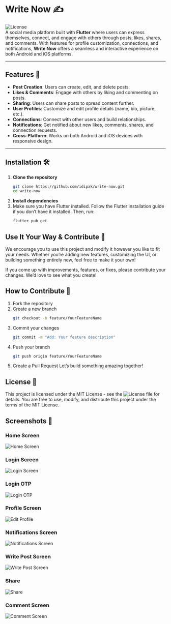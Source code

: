 # Write Now ✍️

![License](https://img.shields.io/badge/License-MIT-green.svg)  
A social media platform built with **Flutter** where users can express themselves, connect, and engage with others through posts, likes, shares, and comments. With features for profile customization, connections, and notifications, **Write Now** offers a seamless and interactive experience on both Android and iOS platforms.

---

## Features 🚀

- **Post Creation**: Users can create, edit, and delete posts.
- **Likes & Comments**: Engage with others by liking and commenting on posts.
- **Sharing**: Users can share posts to spread content further.
- **User Profiles**: Customize and edit profile details (name, bio, picture, etc.).
- **Connections**: Connect with other users and build relationships.
- **Notifications**: Get notified about new likes, comments, shares, and connection requests.
- **Cross-Platform**: Works on both Android and iOS devices with responsive design.

---

## Installation 🛠️

1. **Clone the repository**
   ```bash
   git clone https://github.com/idipak/write-now.git
   cd write-now
2. **Install dependencies**
3. Make sure you have Flutter installed. Follow the Flutter installation guide if you don’t have it installed. Then, run:
   ```bash
   flutter pub get

## Use It Your Way & Contribute 🌟
We encourage you to use this project and modify it however you like to fit your needs. Whether you’re adding new features, customizing the UI, or building something entirely new, feel free to make it your own!

If you come up with improvements, features, or fixes, please contribute your changes. We’d love to see what you create!

## How to Contribute 🤝
1. Fork the repository
2. Create a new branch
   ```bash
   git checkout -b feature/YourFeatureName
3. Commit your changes
   ```bash
   git commit -m "Add: Your feature description"
4. Push your branch
   ```bash
   git push origin feature/YourFeatureName
5. Create a Pull Request
Let’s build something amazing together!

## License 📝
This project is licensed under the MIT License - see the ![License](https://img.shields.io/badge/License-MIT-green.svg) file for details.
You are free to use, modify, and distribute this project under the terms of the MIT License.

## Screenshots 📸

### Home Screen
![Home Screen](screenshots/home.png)

### Login Screen
![Login Screen](screenshots/login_mobile.png)

### Login OTP
![Login OTP](screenshots/login_otp.png)

### Profile Screen
![Edit Profile](screenshots/edit_profile.png)

### Notifications Screen
![Notifications Screen](screenshots/notifications.png)

### Write Post Screen
![Write Post Screen](screenshots/write_post.png)

### Share
![Share](screenshots/share.png)

### Comment Screen
![Comment Screen](screenshots/comment.png)

